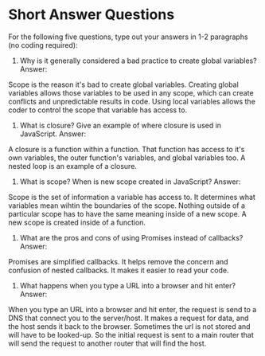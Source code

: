 # Short Answer Questions
For the following five questions, type out your answers in 1-2 paragraphs (no coding required):

1. Why is it generally considered a bad practice to create global variables?
Answer:

Scope is the reason it's bad to create global variables. Creating global variables allows those variables to be used in any scope, which can create conflicts and unpredictable results in code. Using local variables allows the coder to control the scope that variable has access to. 


1. What is closure? Give an example of where closure is used in JavaScript.
Answer:

A closure is a function within a function. That function has access to it's own variables, the outer function's variables, and global variables too. A nested loop is an example of a closure.

1. What is scope? When is new scope created in JavaScript?
Answer: 

Scope is the set of information a variable has access to. It determines what variables mean wihtin the boundaries of the scope. Nothing outside of a particular scope has to have the same meaning inside of a new scope. A new scope is created inside of a function. 


1. What are the pros and cons of using Promises instead of callbacks?
Answer:

Promises are simplified callbacks. It helps remove the concern and confusion of nested callbacks. It makes it easier to read your code. 


1. What happens when you type a URL into a browser and hit enter?
Answer:

When you type an URL into a browser and hit enter, the request is send to a DNS that connect you to the server/host. It makes a request for data, and the host sends it back to the browser. Sometimes the url is not stored and will have to be looked-up. So the initial request is sent to a main router that will send the request to another router that will find the host. 
